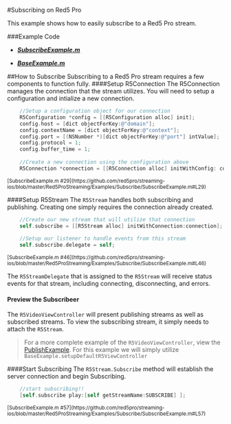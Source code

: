 #Subscribing on Red5 Pro

This example shows how to easily subscribe to a Red5 Pro stream.

###Example Code
- ***[SubscribeExample.m](
https://github.com/red5pro/streaming-ios/blob/master/Red5ProStreaming/Examples/Subscribe/SubscribeExample.m)***

- ***[BaseExample.m](
https://github.com/red5pro/streaming-ios/blob/master/Red5ProStreaming/BaseExample.m)***


##How to Subscribe
Subscribing to a Red5 Pro stream requires a few components to function fully.
####Setup R5Connection
The R5Connection manages the connection that the stream utilizes.  You will need to setup a configuration and intialize a new connection.

```Objective-C
	//Setup a configuration object for our connection
    R5Configuration *config = [[R5Configuration alloc] init];
    config.host = [dict objectForKey:@"domain"];
    config.contextName = [dict objectForKey:@"context"];
    config.port = [(NSNumber *)[dict objectForKey:@"port"] intValue];
    config.protocol = 1;
    config.buffer_time = 1;
    
    //Create a new connection using the configuration above
    R5Connection *connection = [[R5Connection alloc] initWithConfig: config];
```
<sup>
[SubscribeExample.m #29](https://github.com/red5pro/streaming-ios/blob/master/Red5ProStreaming/Examples/Subscribe/SubscribeExample.m#L29)
</sup>

####Setup R5Stream
The `R5Stream` handles both subscribing and publishing.  Creating one simply requires the connection already created.

```Objective-C
	//Create our new stream that will utilize that connection
    self.subscribe = [[R5Stream alloc] initWithConnection:connection];
    
    //Setup our listener to handle events from this stream
    self.subscribe.delegate = self;

```
<sup>
[SubscribeExample.m #46](https://github.com/red5pro/streaming-ios/blob/master/Red5ProStreaming/Examples/Subscribe/SubscribeExample.m#L46)
</sup>

The `R5StreamDelegate` that is assigned to the `R5Stream` will receive status events for that stream, including connecting, disconnecting, and errors.


#### Preview the Subscribeer
The `R5VideoViewController` will present publishing streams as well as subscribed streams.  To view the subscribing stream, it simply needs to attach the `R5Stream`.  

>For a more complete example of the `R5VideoViewController`, view the [PublishExample](https://github.com/red5pro/streaming-ios/blob/master/Red5ProStreaming/Examples/Publish).  For this example we will simply utilize `BaseExample.setupDefaultR5ViewController`


####Start Subscribing
The `R5Stream.Subscribe` method will establish the server connection and begin Subscribing.  

```Objective-C
    //start subscribing!!
    [self.subscribe play:[self getStreamName:SUBSCRIBE] ];
```
<sup>
[SubscribeExample.m #57](https://github.com/red5pro/streaming-ios/blob/master/Red5ProStreaming/Examples/Subscribe/SubscribeExample.m#L57)
</sup>
